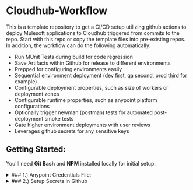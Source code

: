 
# Cloudhub-Workflow
This is a template repository to get a CI/CD setup utilizing github actions to deploy Mulesoft applications to Cloudhub triggered from commits to the repo. Start with this repo or copy the template files into pre-existing repos. In addition, the workflow can do the following automatically:
- Run MUnit Tests during build for code regression
- Save Artifacts within Github for release to different environments
- Prepped for configuring environments easily
- Sequential environment deployment (dev first, qa second, prod third for example)
- Configurable deployment properties, such as size of workers or deployment zones
- Configurable runtime properties, such as anypoint platform configurations
- Optionally trigger newman (postman) tests for automated post-deployment smoke tests
- Gate higher environment deployments with user reviews
- Leverages github secrets for any sensitive keys

## Getting Started:
You'll need **Git Bash** and **NPM** installed locally for initial setup.
<details>
<summary>
### 1.) Anypoint Credentials File:
</summary>
<br/>
The Anypoint CLI is leveraged to interface with Cloudhub directly. This requires setting up a credentials file for secure authentication, which we will eventually upload to github as a secret (note this file is non-accessible once set as a secret.) It's a good idea to test everything locally before uploading. Here's a brief explanation of getting it working locally:

##### Run the following in your bash:
Install Anypoint CLI to your local machine first
```
npm -i g anypoint-cli@latest
```
Then create your credentials file:
```
mkdir ~/.anypoint
cat > credentials
```
The official documentation describes how to write out the actual file [here](https://docs.mulesoft.com/runtime-manager/anypoint-platform-cli#credentials-file)

#####  Here's also an example file:
- The **user** used in this file should have deployment access to every environment you would like to support in the cloudhub organization.
- The **organization** specified are the names found underneath the Business Group dropdown in the Anypoint Platform.
- The **environments** are the exact names setup in your selected organization.
```
{
  "default": {
    "organization": "MyOrg",
    "username": "*",
    "password": "*",
    "environment": "Sandbox"
  },
  "dev": {
	"organization": "MyOrg",
    "username": "*",
    "password": "*#",
    "environment": "Sandbox"
  },
  "qa": {
	"organization": "MyOrg",
    "username": "*",
    "password": "*#",
    "environment": "QA"
  },
  "prod": {
	"organization": "MyOrg",
    "username": "*",
    "password": "*#",
    "environment": "Prod"
  }
}
```
Note that this workflow requires the **keys** that wrap the auth credentials into different environments in cloudhub will be **referenced later in the scripts**. So beware the casing of what you decide to use here while configuring all of the environments you would like to support.

Test out your config by opening a bash anywhere, and using the command:
```
anypoint-cli account environment list
```
You should see a list of all of the environments in your org. This verifies your default configuration.

</details>
<details>
<summary>
### 2.) Setup Secrets in Github
</summary>
<br/>
Within the settings of the repo you are configuring, open up the Environments tab. Open up as many environments needed to match whatever was put into the credentials file from earlier.

Within Actions Secrets under Settings, this template requires specific declarations of variables the scripts will reference.

Ensure the following are declared:

1.) **ANYPOINT_CREDENTIALS_FILE** - Repository Secret
This is the credentials file you setup earlier. You can simply copy and paste the contents into the text box and save.
2.) **ANYPOINT_PLATFORM_CLIENT_ID** - Environment Secret
This is the `-Danypoint.platform.client_id` property that allows the cloudhub application to leverage other features of the anypoint platform.
3.) **ANYPOINT_PLATFORM_CLIENT_SECRET** - Environment Secret
This is the `-Danypoint.platform.client_secret` property that allows the cloudhub application to leverage other features of the anypoint platform.
4.) **ENCRYPTION_KEY** - Either Repository or Environment Secret
Assuming that your project uses a `-DencryptionKey` property to isolate key from the project, this is where the template will reference that to inject it during deployment. If it's the same across all of the environments it should be a Repository secret.
</details>
